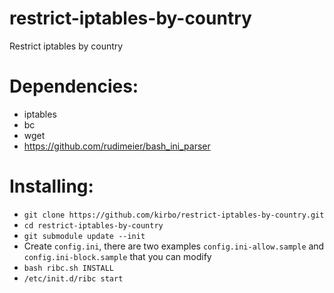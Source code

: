 # restrict-iptables-by-country
Restrict iptables by country

# Dependencies:
 * iptables
 * bc
 * wget
 * https://github.com/rudimeier/bash_ini_parser

# Installing:
 * `git clone https://github.com/kirbo/restrict-iptables-by-country.git`
 * `cd restrict-iptables-by-country`
 * `git submodule update --init`
 * Create `config.ini`, there are two examples `config.ini-allow.sample` and `config.ini-block.sample` that you can modify
 * `bash ribc.sh INSTALL`
 * `/etc/init.d/ribc start`

